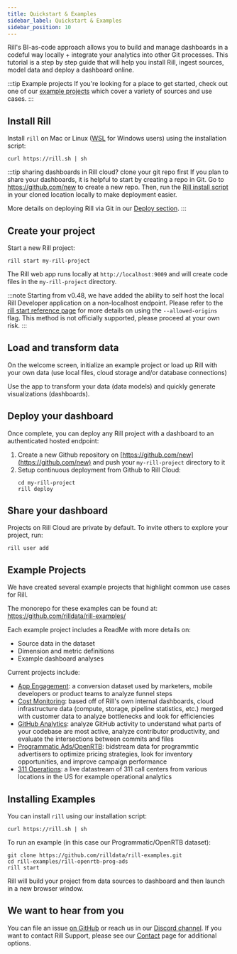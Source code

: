 ```yaml
---
title: Quickstart & Examples
sidebar_label: Quickstart & Examples
sidebar_position: 10
---
```


<!-- WARNING: There are links to this page in source code. If you move it, find and replace the links and consider adding a redirect in docusaurus.config.js. -->

Rill's BI-as-code approach allows you to build and manage dashboards in a codeful way locally + integrate your analytics into other Git processes.
This tutorial is a step by step guide that will help you install Rill, ingest sources, model data and deploy a dashboard online.

:::tip Example projects
If you're looking for a place to get started, check out one of our [example projects](#installing-examples) which cover a variety of sources and use cases. 
:::


## Install Rill

Install `rill` on Mac or Linux ([WSL](https://learn.microsoft.com/en-us/windows/wsl/install) for Windows users) using the installation script:

```
curl https://rill.sh | sh
```

:::tip sharing dashboards in Rill cloud? clone your git repo first
If you plan to share your dashboards, it is helpful to start by creating a repo in Git. Go to https://github.com/new to create a new repo. Then, run the [Rill install script](/home/install) in your cloned location locally to make deployment easier. 

More details on deploying Rill via Git in our [Deploy section](../deploy/existing-project/existing-project.md).
:::

## Create your project

Start a new Rill project:

```
rill start my-rill-project
```

The Rill web app runs locally at `http://localhost:9009` and will create code files in the `my-rill-project` directory.

:::note
Starting from v0.48, we have added the ability to self host the local Rill Developer application on a non-localhost endpoint. Please refer to the [rill start reference page](https://docs.rilldata.com/reference/cli/start) for more details on using the `--allowed-origins` flag. This method is not officially supported, please proceed at your own risk.
:::


## Load and transform data

On the welcome screen, initialize an example project or load up Rill with your own data (use local files, cloud storage and/or database connections)

Use the app to transform your data (data models) and quickly generate visualizations (dashboards).

## Deploy your dashboard

Once complete, you can deploy any Rill project with a dashboard to an authenticated hosted endpoint:

1. Create a new Github repository on [https://github.com/new](https://github.com/new) and push your `my-rill-project` directory to it
2. Setup continuous deployment from Github to Rill Cloud:
    ```
    cd my-rill-project
    rill deploy
    ```

## Share your dashboard

Projects on Rill Cloud are private by default. To invite others to explore your project, run:
```
rill user add
```

## Example Projects

We have created several example projects that highlight common use cases for Rill. 

The monorepo for these examples can be found at: https://github.com/rilldata/rill-examples/

Each example project includes a ReadMe with more details on:

- Source data in the dataset
- Dimension and metric definitions
- Example dashboard analyses

Current projects include:

- [App Engagement](https://github.com/rilldata/rill-examples/tree/main/rill-app-engagement): a conversion dataset used by marketers, mobile developers or product teams to analyze funnel steps
- [Cost Monitoring](https://github.com/rilldata/rill-examples/tree/main/rill-cost-monitoring): based off of Rill's own internal dashboards, cloud infrastructure data (compute, storage, pipeline statistics, etc.) merged with customer data to analyze bottlenecks and look for efficiencies
- [GitHub Analytics](https://github.com/rilldata/rill-examples/tree/main/rill-github-analytics): analyze GitHub activity to understand what parts of your codebase are most active, analyze contributor productivity, and evaluate the intersections between commits and files
- [Programmatic Ads/OpenRTB](https://github.com/rilldata/rill-examples/tree/main/rill-openrtb-prog-ads): bidstream data for programmtic advertisers to optimize pricing strategies, look for inventory opportunities, and improve campaign performance
- [311 Operations](https://github.com/rilldata/rill-examples/tree/main/rill-311-ops): a live datastream of 311 call centers from various locations in the US for example operational analytics 


## Installing Examples

You can install `rill` using our installation script:

```
curl https://rill.sh | sh
```

To run an example (in this case our Programmatic/OpenRTB dataset):
```
git clone https://github.com/rilldata/rill-examples.git
cd rill-examples/rill-openrtb-prog-ads
rill start
```

Rill will build your project from data sources to dashboard and then launch in a new browser window.


## We want to hear from you

You can file an issue [on GitHub](https://github.com/rilldata/rill/issues/new/choose) or reach us in our [Discord channel](https://discord.gg/DJ5qcsxE2m). If you want to contact Rill Support, please see our [Contact](contact.md#contacting-support) page for additional options.

